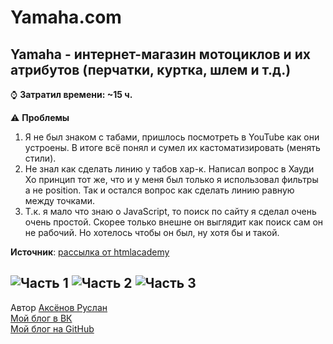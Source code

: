 # Yamaha.com
Yamaha - интернет-магазин мотоциклов и их атрибутов (перчатки, куртка, шлем и т.д.)
---
⌚ **Затратил времени: ~15 ч.**

⚠ **Проблемы**
1. Я не был знаком с табами, пришлось посмотреть в YouTube как они устроены. В итоге всё понял и сумел их кастоматизировать (менять стили).
2. Не знал как сделать линию у табов хар-к. Написал вопрос в Хауди Хо принцип тот же, что и у меня был только я использовал фильтры а не position. Так и остался вопрос как сделать линию равную между точками.
3. Т.к. я мало что знаю о JavaScript, то поиск по сайту я сделал очень очень простой. Скорее только внешне он выглядит как поиск сам он не рабочий. Но хотелось чтобы он был, ну хотя бы и такой.

**Источник**: [рассылка от htmlacademy](https://vk.com/wall-38306835_26712)

![Часть 1](https://sun9-67.userapi.com/c856132/v856132232/cf996/UPsP8GCBGxA.jpg)
![Часть 2](https://sun9-25.userapi.com/c856132/v856132232/cf9a0/xsMCmf_QAkg.jpg)
![Часть 3](https://sun9-72.userapi.com/c856132/v856132232/cf98c/g33wSTuDLiU.jpg)
---
Автор [Аксёнов Руслан](https://vk.com/akseonov_ru)  
[Мой блог в ВК](https://vk.com/axeonov04)  
[Мой блог на GitHub](https://github.com/Akseonov-ru)  
